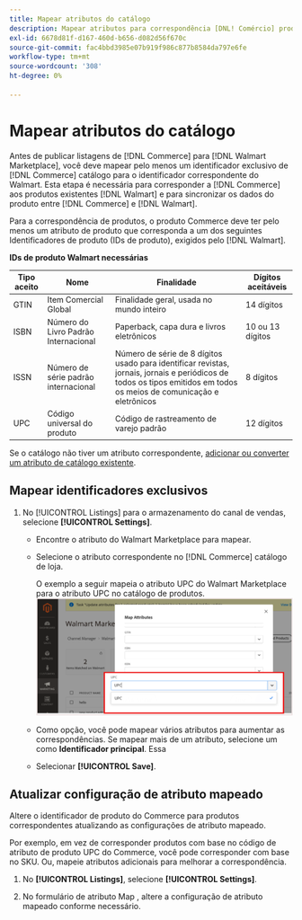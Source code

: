 ```yaml
---
title: Mapear atributos do catálogo
description: Mapear atributos para correspondência [DNL! Comércio] produtos para produtos existentes [!DNL Walmart Marketplace] listagens e sincronização de dados entre [!DNL Channel Manager] e [!DNL Walmart].
exl-id: 6678d81f-d167-460d-b656-d082d56f670c
source-git-commit: fac4bbd3985e07b919f986c877b8584da797e6fe
workflow-type: tm+mt
source-wordcount: '308'
ht-degree: 0%

---
```


# Mapear atributos do catálogo

Antes de publicar listagens de [!DNL Commerce] para [!DNL Walmart Marketplace], você deve mapear pelo menos um identificador exclusivo de [!DNL Commerce] catálogo para o identificador correspondente do Walmart.
Esta etapa é necessária para corresponder a [!DNL Commerce] aos produtos existentes [!DNL Walmart] e para sincronizar os dados do produto entre [!DNL Commerce] e [!DNL Walmart].

Para a correspondência de produtos, o produto Commerce deve ter pelo menos um atributo de produto que corresponda a um dos seguintes Identificadores de produto (IDs de produto), exigidos pelo [!DNL Walmart].

**IDs de produto Walmart necessárias**

| **Tipo aceito** | **Nome** | **Finalidade** | **Dígitos aceitáveis** |
|-------------------|--------------------------------------|--------------------------------------------------------------------------------------------------------------------------------------------------|-----------------------|
| GTIN | Item Comercial Global | Finalidade geral, usada no mundo inteiro | 14 dígitos |
| ISBN | Número do Livro Padrão Internacional | Paperback, capa dura e livros eletrônicos | 10 ou 13 dígitos |
| ISSN | Número de série padrão internacional | Número de série de 8 dígitos usado para identificar revistas, jornais, jornais e periódicos de todos os tipos emitidos em todos os meios de comunicação e eletrônicos | 8 dígitos |
| UPC | Código universal do produto | Código de rastreamento de varejo padrão | 12 dígitos |

Se o catálogo não tiver um atributo correspondente, [adicionar ou converter um atributo de catálogo existente](https://docs.magento.com/user-guide/catalog/product-attributes.html).

## Mapear identificadores exclusivos

1. No [!UICONTROL Listings] para o armazenamento do canal de vendas, selecione **[!UICONTROL Settings]**.

   - Encontre o atributo do Walmart Marketplace para mapear.

   - Selecione o atributo correspondente no [!DNL Commerce] catálogo de loja.

      O exemplo a seguir mapeia o atributo UPC do Walmart Marketplace para o atributo UPC no catálogo de produtos.
   ![Mapear atributos para critérios de correspondência do produto](assets/products-map-attributes-for-match.png)
   - Como opção, você pode mapear vários atributos para aumentar as correspondências. Se mapear mais de um atributo, selecione um como **Identificador principal**. Essa

   - Selecionar **[!UICONTROL Save]**.


## Atualizar configuração de atributo mapeado

Altere o identificador de produto do Commerce para produtos correspondentes atualizando as configurações de atributo mapeado.

Por exemplo, em vez de corresponder produtos com base no código de atributo de produto UPC do Commerce, você pode corresponder com base no SKU. Ou, mapeie atributos adicionais para melhorar a correspondência.

1. No **[!UICONTROL Listings]**, selecione **[!UICONTROL Settings]**.

1. No formulário de atributo Map , altere a configuração de atributo mapeado conforme necessário.
